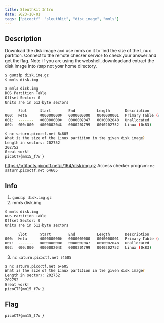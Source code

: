 ```yaml
---
title: Sleuthkit Intro
date: 2023-10-01
tags: ["picoctf", "sleuthkit", "disk image", "mmls"]
---
```


## Description

Download the disk image and use mmls on it to find the size of the Linux partition. Connect to the remote checker service to check your answer and get the flag.
Note: if you are using the webshell, download and extract the disk image into /tmp not your home directory.

```bash
$ gunzip disk.img.gz
$ mmls disk.img
```

```bash
$ mmls disk.img
DOS Partition Table
Offset Sector: 0
Units are in 512-byte sectors

      Slot      Start        End          Length       Description
000:  Meta      0000000000   0000000000   0000000001   Primary Table (#0)
001:  -------   0000000000   0000002047   0000002048   Unallocated
002:  000:000   0000002048   0000204799   0000202752   Linux (0x83)
```

```bash
$ nc saturn.picoctf.net 64605
What is the size of the Linux partition in the given disk image?
Length in sectors: 202752
202752
Great work!
picoCTF{mm15_f7w!}
```

<https://artifacts.picoctf.net/c/164/disk.img.gz>
Access checker program: `nc saturn.picoctf.net 64605`

## Info

1. `gunzip disk.img.gz`
2. mmls disk.img

```bash
$ mmls disk.img
DOS Partition Table
Offset Sector: 0
Units are in 512-byte sectors

      Slot      Start        End          Length       Description
000:  Meta      0000000000   0000000000   0000000001   Primary Table (#0)
001:  -------   0000000000   0000002047   0000002048   Unallocated
002:  000:000   0000002048   0000204799   0000202752   Linux (0x83)
```

3. `nc saturn.picoctf.net 64605`

```bash
$ nc saturn.picoctf.net 64605
What is the size of the Linux partition in the given disk image?
Length in sectors: 202752
202752
Great work!
picoCTF{mm15_f7w!}
```

## Flag

`picoCTF{mm15_f7w!}`
